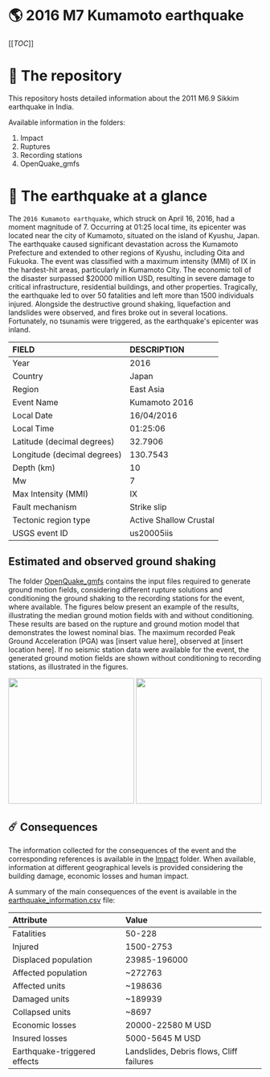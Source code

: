 # 🌎 2016 M7 Kumamoto earthquake
[[_TOC_]]

# 📂 The repository

This repository hosts detailed information about the 2011 M6.9 Sikkim earthquake in India.

Available information in the folders:

1. Impact
2. Ruptures
3. Recording stations
4. OpenQuake_gmfs


# 🚀 The earthquake at a glance 

The `2016 Kumamoto earthquake`, which struck on April 16, 2016, had a moment magnitude of 7. Occurring at 01:25 local time, its epicenter was located near the city of Kumamoto, situated on the island of Kyushu, Japan. The earthquake caused significant devastation across the Kumamoto Prefecture and extended to other regions of Kyushu, including Oita and Fukuoka. The event was classified with a maximum intensity (MMI) of IX in the hardest-hit areas, particularly in Kumamoto City. The economic toll of the disaster surpassed $20000 million USD, resulting in severe damage to critical infrastructure, residential buildings, and other properties. Tragically, the earthquake led to over 50 fatalities and left more than 1500 individuals injured. Alongside the destructive ground shaking, liquefaction and landslides were observed, and fires broke out in several locations. Fortunately, no tsunamis were triggered, as the earthquake's epicenter was inland.

| FIELD | DESCRIPTION |
|:-------|:-------------|
| Year | 2016 |
| Country | Japan |
| Region | East Asia |
| Event Name | Kumamoto 2016 |
| Local Date | 16/04/2016 |
| Local Time | 01:25:06 |
| Latitude (decimal degrees) | 32.7906 |
| Longitude (decimal degrees) | 130.7543 |
| Depth (km) | 10 |
| Mw | 7 |
| Max Intensity (MMI) | IX |
| Fault mechanism | Strike slip |
| Tectonic region type | Active Shallow Crustal |
| USGS event ID | us20005iis |

## Estimated and observed ground shaking

The folder [OpenQuake_gmfs](./OpenQuake_gmfs/) contains the input files required to generate ground motion fields, considering different rupture solutions and conditioning the ground shaking to the recording stations for the event, where available. The figures below present an example of the results, illustrating the median ground motion fields with and without conditioning. These results are based on the rupture and ground motion model that demonstrates the lowest nominal bias. The maximum recorded Peak Ground Acceleration (PGA) was [insert value here], observed at [insert location here]. If no seismic station data were available for the event, the generated ground motion fields are shown without conditioning to recording stations, as illustrated in the figures.

<img src="./4.OpenQuake_gmfs/median_gmf_stations_none.png" height="250">
<img src="./4.OpenQuake_gmfs/median_gmf_stations_seismic.png" height="250">

## ☄️ Consequences

The information collected for the consequences of the event and the corresponding references is available in the [Impact](./Impact) folder. When available, information at different geographical levels is provided considering the building damage, economic losses and human impact.

A summary of the main consequences of the event is available in the [earthquake_information.csv](./earthquake_information.csv) file:

| Attribute | Value |
|:-------|:-------------|
| Fatalities | 50-228 |
| Injured | 1500-2753 |
| Displaced population | 23985-196000 |
| Affected population | ~272763 |
| Affected units | ~198636  |
| Damaged units | ~189939  |
| Collapsed units | ~8697  |
| Economic losses | 20000-22580 M USD |
| Insured losses | 5000-5645 M USD |
| Earthquake-triggered effects | Landslides, Debris flows, Cliff failures |